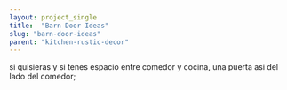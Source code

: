 ```yaml
---
layout: project_single
title:  "Barn Door Ideas"
slug: "barn-door-ideas"
parent: "kitchen-rustic-decor"
---
```

si quisieras y si tenes espacio entre comedor y cocina, una puerta asi del lado del comedor;